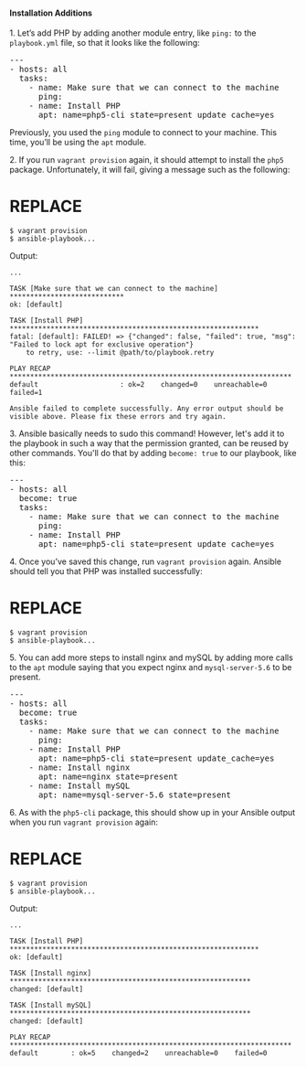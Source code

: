 #### Installation Additions

1\. Let’s add PHP by adding another module entry, like `ping:` to the `playbook.yml` file, so that it looks like the following:

<pre class="file" data-filename="playbook.yml">
---
- hosts: all
  tasks:
    - name: Make sure that we can connect to the machine
      ping:
    - name: Install PHP
      apt: name=php5-cli state=present update_cache=yes
</pre>

Previously, you used the `ping` module to connect to your machine. This time, you’ll be using the `apt` module.

2\. If you run `vagrant provision` again, it should attempt to install the `php5` package. Unfortunately, it will fail, giving a message such as the following:

# REPLACE
```
$ vagrant provision
$ ansible-playbook...
```

Output:

```
...

TASK [Make sure that we can connect to the machine] ****************************
ok: [default]

TASK [Install PHP] *************************************************************
fatal: [default]: FAILED! => {"changed": false, "failed": true, "msg": "Failed to lock apt for exclusive operation"}
	to retry, use: --limit @path/to/playbook.retry

PLAY RECAP *********************************************************************
default                    : ok=2    changed=0    unreachable=0    failed=1   

Ansible failed to complete successfully. Any error output should be
visible above. Please fix these errors and try again.
```

3\. Ansible basically needs to sudo this command! However, let's add it to the playbook in such a way that the permission granted, can be reused by other commands. You'll do that by adding `become: true` to our playbook, like this:

<pre class="file" data-filename="playbook.yml">
---
- hosts: all
  become: true
  tasks:
    - name: Make sure that we can connect to the machine
      ping:
    - name: Install PHP
      apt: name=php5-cli state=present update_cache=yes
</pre>

4\. Once you’ve saved this change, run `vagrant provision` again. Ansible should tell you that PHP was installed successfully:

# REPLACE
```
$ vagrant provision
$ ansible-playbook...
```

5\. You can add more steps to install nginx and mySQL by adding more calls to the `apt` module saying that you expect nginx and `mysql-server-5.6` to be present.

<pre class="file" data-filename="playbook.yml">
---
- hosts: all
  become: true
  tasks:
    - name: Make sure that we can connect to the machine
      ping:
    - name: Install PHP
      apt: name=php5-cli state=present update_cache=yes
    - name: Install nginx
      apt: name=nginx state=present
    - name: Install mySQL
      apt: name=mysql-server-5.6 state=present
</pre>

6\. As with the `php5-cli` package, this should show up in your Ansible output when you run `vagrant provision` again:

# REPLACE
```
$ vagrant provision
$ ansible-playbook...
```

Output:

```
...

TASK [Install PHP] *************************************************************
ok: [default]

TASK [Install nginx] ***********************************************************
changed: [default]

TASK [Install mySQL] ***********************************************************
changed: [default]

PLAY RECAP *********************************************************************
default        : ok=5    changed=2    unreachable=0    failed=0
```
